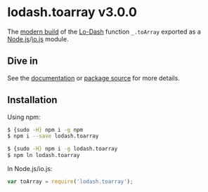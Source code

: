 # lodash.toarray v3.0.0

The [modern build](https://github.com/lodash/lodash/wiki/Build-Differences) of the [Lo-Dash](https://lodash.com/) function `_.toArray` exported as a [Node.js](http://nodejs.org/)/[io.js](https://iojs.org/) module.

## Dive in

See the [documentation](https://lodash.com/docs#toArray) or [package source](https://github.com/lodash/lodash/blob/3.0.0-npm-packages/lodash.toarray/index.js) for more details.

## Installation

Using npm:

```bash
$ {sudo -H} npm i -g npm
$ npm i --save lodash.toarray

$ {sudo -H} npm i -g lodash.toarray
$ npm ln lodash.toarray
```

In Node.js/io.js:

```js
var toArray = require('lodash.toarray');
```
